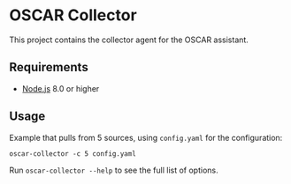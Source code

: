 # OSCAR Collector

This project contains the collector agent for the OSCAR assistant.

## Requirements

* [Node.js](https://nodejs.org/) 8.0 or higher

## Usage

Example that pulls from 5 sources, using `config.yaml` for the configuration:

```
oscar-collector -c 5 config.yaml
```

Run `oscar-collector --help` to see the full list of options.
